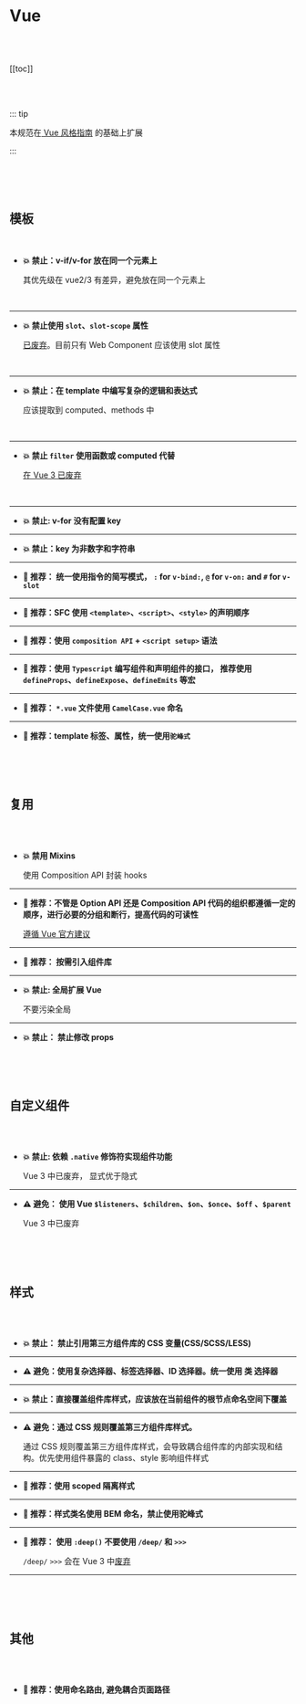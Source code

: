 # Vue

<br>
<br>

[[toc]]

<br>
<br>

::: tip

本规范在[ Vue 风格指南](https://v3.cn.vuejs.org/style-guide/#%E8%A7%84%E5%88%99%E7%B1%BB%E5%88%AB) 的基础上扩展

:::

<br>
<br>
<br>

## 模板

<br>

- **:boom: 禁止：v-if/v-for 放在同一个元素上**

  其优先级在 vue2/3 有差异，避免放在同一个元素上

<br>

---

- **:boom: 禁止使用 `slot`、`slot-scope` 属性**

  [已废弃](https://cn.vuejs.org/v2/api/#slot-%E5%BA%9F%E5%BC%83)。目前只有 Web Component 应该使用 slot 属性

<br>

---

- **:boom: 禁止：在 template 中编写复杂的逻辑和表达式**

  应该提取到 computed、methods 中

<br>

---

- **:boom: 禁止 `filter` 使用函数或 computed 代替**

  [在 Vue 3 已废弃](https://v3-migration.vuejs.org/breaking-changes/filters.html)

<br>

---

- **:boom: 禁止: v-for 没有配置 key**

---

- **:boom: 禁止：key 为非数字和字符串**

---

- **:call_me_hand: 推荐： 统一使用指令的简写模式， `:` for `v-bind:`, `@` for `v-on:` and `#` for `v-slot`**

---

- **:call_me_hand: 推荐：SFC 使用 `<template>`、`<script>`、`<style>` 的声明顺序**

---

- **:call_me_hand: 推荐：使用 `composition API` + `<script setup>` 语法**

---

- **:call_me_hand: 推荐：使用 `Typescript` 编写组件和声明组件的接口， 推荐使用 `defineProps`、`defineExpose`、`defineEmits` 等宏**

---

- **:call_me_hand: 推荐： `*.vue` 文件使用 `CamelCase.vue` 命名**

---

- **:call_me_hand: 推荐：template 标签、属性，统一使用`驼峰式`**

<br>
<br>
<br>

## 复用

<br>
<br>

- **:boom: 禁用 Mixins**

  使用 Composition API 封装 hooks

---

- **:call_me_hand: 推荐：不管是 Option API 还是 Composition API 代码的组织都遵循一定的顺序，进行必要的分组和断行，提高代码的可读性**

  [遵循 Vue 官方建议](https://vuejs.org/style-guide/rules-recommended.html#component-instance-options-order)

---

- **:call_me_hand: 推荐： 按需引入组件库**

---

- **:boom: 禁止: 全局扩展 Vue**

  不要污染全局

---

- **:boom: 禁止： 禁止修改 props**

<br>
<br>
<br>

## 自定义组件

<br>
<br>

- **:boom: 禁止: 依赖 `.native` 修饰符实现组件功能**

  Vue 3 中已废弃， 显式优于隐式

---

- **:warning: 避免： 使用 Vue `$listeners`、`$children`、`$on`、`$once`、`$off` 、`$parent`**

  Vue 3 中已废弃

<br>
<br>
<br>

## 样式

<br>
<br>

- **:boom: 禁止： 禁止引用第三方组件库的 CSS 变量(CSS/SCSS/LESS)**

---

- **:warning: 避免：使用复杂选择器、标签选择器、ID 选择器。统一使用 类 选择器**

---

- **:boom: 禁止：直接覆盖组件库样式，应该放在当前组件的根节点命名空间下覆盖**

---

- **:warning: 避免：通过 CSS 规则覆盖第三方组件库样式。**

  通过 CSS 规则覆盖第三方组件库样式，会导致耦合组件库的内部实现和结构。优先使用组件暴露的 class、style 影响组件样式

---

- **:call_me_hand: 推荐：使用 scoped 隔离样式**

---

- **:call_me_hand: 推荐：样式类名使用 BEM 命名，禁止使用驼峰式**

---

- **:call_me_hand: 推荐： 使用 `:deep()` 不要使用 `/deep/` 和 `>>>`**

  `/deep/` `>>>` 会在 Vue 3 中[废弃](https://github.com/vuejs/rfcs/blob/master/active-rfcs/0023-scoped-styles-changes.md)

---

<br>
<br>
<br>

## 其他

<br>
<br>

- **:call_me_hand: 推荐：使用命名路由, 避免耦合页面路径**
